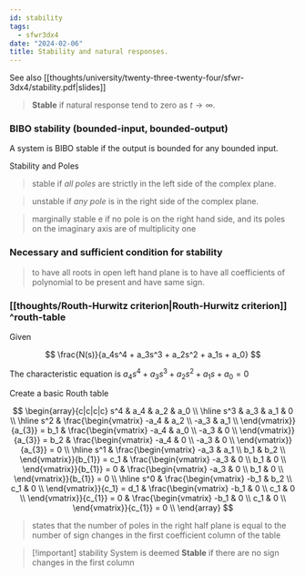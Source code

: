 ```yaml
---
id: stability
tags:
  - sfwr3dx4
date: "2024-02-06"
title: Stability and natural responses.
---
```


See also [[thoughts/university/twenty-three-twenty-four/sfwr-3dx4/stability.pdf|slides]]


> **Stable** if natural response tend to zero as $t \to \infty$.

### BIBO stability (bounded-input, bounded-output)

A system is BIBO stable if the output is bounded for any bounded input.

Stability and Poles

> stable if *all poles* are strictly in the left side of the complex plane.

> unstable if *any pole* is in the right side of the complex plane.

> marginally stable e if no pole is on the right hand
> side, and its poles on the imaginary axis are of multiplicity one

### Necessary and sufficient condition for stability

> to have all roots in open left hand plane is to have all coefficients of polynomial to be present and have same sign.

### [[thoughts/Routh-Hurwitz criterion|Routh-Hurwitz criterion]] ^routh-table

Given

$$
\frac{N(s)}{a_4s^4 + a_3s^3 + a_2s^2 + a_1s + a_0}
$$

The characteristic equation is $a_4s^4 + a_3s^3 + a_2s^2 + a_1s + a_0 = 0$

Create a basic Routh table

$$
\begin{array}{c|c|c|c}
s^4 & a_4 & a_2 & a_0 \\
\hline
s^3 & a_3 & a_1 & 0 \\
\hline
s^2 &
\frac{\begin{vmatrix}
-a_4 & a_2 \\
-a_3 & a_1 \\
\end{vmatrix}}{a_{3}} = b_1 &
\frac{\begin{vmatrix}
-a_4 & a_0 \\
-a_3 & 0 \\
\end{vmatrix}}{a_{3}} = b_2 &
\frac{\begin{vmatrix}
-a_4 & 0 \\
-a_3 & 0 \\
\end{vmatrix}}{a_{3}} = 0 \\
\hline
s^1 &
\frac{\begin{vmatrix}
-a_3 & a_1 \\
b_1 & b_2 \\
\end{vmatrix}}{b_{1}} = c_1 &
\frac{\begin{vmatrix}
-a_3 & 0 \\
b_1 & 0 \\
\end{vmatrix}}{b_{1}} = 0 &
\frac{\begin{vmatrix}
-a_3 & 0 \\
b_1 & 0 \\
\end{vmatrix}}{b_{1}} = 0 \\
\hline
s^0 &
\frac{\begin{vmatrix}
-b_1 & b_2 \\
c_1 & 0 \\
\end{vmatrix}}{c_1} = d_1 &
\frac{\begin{vmatrix}
-b_1 & 0 \\
c_1 & 0 \\
\end{vmatrix}}{c_{1}} = 0 &
\frac{\begin{vmatrix}
-b_1 & 0 \\
c_1 & 0 \\
\end{vmatrix}}{c_{1}} = 0 \\
\end{array}
$$

> states that the number of poles in the right half plane is equal to the number of sign changes in the first coefficient column of the table

> [!important] stability
> System is deemed **Stable** if there are no sign changes in the first column
